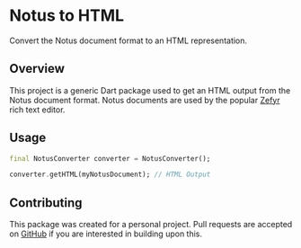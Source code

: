 # Notus to HTML

Convert the Notus document format to an HTML representation.

## Overview

This project is a generic Dart package used to get an HTML output from the Notus document format. Notus documents are used by the popular [Zefyr](https://github.com/memspace/zefyr) rich text editor.

## Usage

```dart
final NotusConverter converter = NotusConverter();

converter.getHTML(myNotusDocument); // HTML Output
```

## Contributing

This package was created for a personal project. Pull requests are accepted on [GitHub](https://github.com/JacobWrenn/notus_to_html) if you are interested in building upon this.
